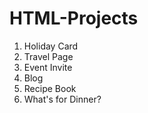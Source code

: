 # HTML-Projects

1. Holiday Card
2. Travel Page
3. Event Invite
4. Blog
5. Recipe Book
6. What's for Dinner?
